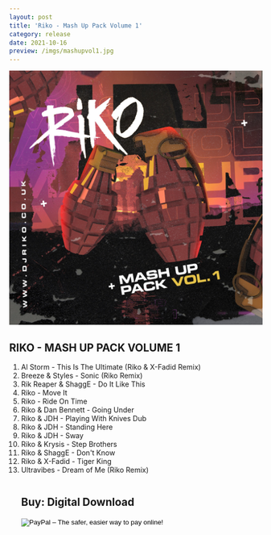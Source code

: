 ```yaml
---
layout: post
title: 'Riko - Mash Up Pack Volume 1'
category: release
date: 2021-10-16
preview: /imgs/mashupvol1.jpg
---
```


![Front](/imgs/mashupvol1.jpg)

<h2>RIKO - MASH UP PACK VOLUME 1</h2>
<ol>
    <li>Al Storm - This Is The Ultimate (Riko & X-Fadid Remix)</li>
    <li>Breeze & Styles - Sonic (Riko Remix)</li>
    <li>Rik Reaper & ShaggE - Do It Like This</li>
    <li>Riko - Move It</li>
    <li>Riko - Ride On Time</li> 
    <li>Riko & Dan Bennett - Going Under</li>
    <li>Riko & JDH - Playing With Knives Dub</li>
    <li>Riko & JDH - Standing Here</li>
    <li>Riko & JDH - Sway</li>
    <li>Riko & Krysis - Step Brothers</li>
    <li>Riko & ShaggE - Don't Know</li>
    <li>Riko & X-Fadid - Tiger King</li>
    <li>Ultravibes - Dream of Me (Riko Remix)</li>
</ol>

<div class="row">
    <div class="column">
        <ul class="one">
            <p><h2>Buy: Digital Download</h2></p>
            <form action="https://www.paypal.com/cgi-bin/webscr" method="post" target="_top">
                <input type="hidden" name="cmd" value="_s-xclick">
                <input type="hidden" name="hosted_button_id" value="5EY4FHCYAFWHG">
                <p>
                    <input type="image" src="https://www.paypalobjects.com/en_US/GB/i/btn/btn_buynowCC_LG.gif" border="0" name="submit" alt="PayPal – The safer, easier way to pay online!">
                    <img alt="" border="0" src="https://www.paypalobjects.com/en_GB/i/scr/pixel.gif" alt="PayPal – The safer, easier way to pay online!" width="1" height="1">
                </p>
            </form>
        </ul>
    </div>
</div>